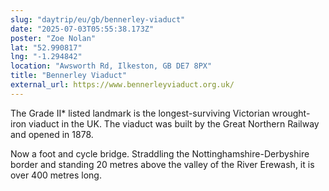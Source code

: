 ```yaml
---
slug: "daytrip/eu/gb/bennerley-viaduct"
date: "2025-07-03T05:55:38.173Z"
poster: "Zoe Nolan"
lat: "52.990817"
lng: "-1.294842"
location: "Awsworth Rd, Ilkeston, GB DE7 8PX"
title: "Bennerley Viaduct"
external_url: https://www.bennerleyviaduct.org.uk/
---
```

The Grade II* listed landmark is the longest-surviving Victorian wrought-iron viaduct in the UK. The viaduct was built by the Great Northern Railway and opened in 1878.

Now a foot and cycle bridge. Straddling the Nottinghamshire-Derbyshire border and standing 20 metres above the valley of the River Erewash, it is over 400 metres long.